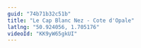 ```yaml
---
guid: "74b71b32c51b"
title: "Le Cap Blanc Nez - Cote d'Opale"
latlng: "50.924056, 1.705176"
videoId: "KK9yW65gkUI"
---
```


